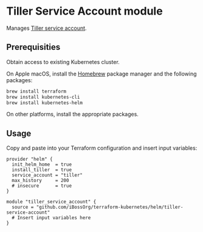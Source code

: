 # Tiller Service Account module

Manages [Tiller service account](https://helm.sh/docs/using_helm/#tiller-and-role-based-access-control).

## Prerequisities

Obtain access to existing Kubernetes cluster.

On Apple macOS, install the [Homebrew](https://brew.sh) package manager and
the following packages:
```bash
brew install terraform
brew install kubernetes-cli
brew install kubernetes-helm
```
On other platforms, install the appropriate packages.

## Usage

Copy and paste into your Terraform configuration and insert input variables:
```hcl
provider "helm" {
  init_helm_home  = true
  install_tiller  = true
  service_account = "tiller"
  max_history     = 200
  # insecure      = true
}

module "tiller_service_account" {
  source = "github.com/iBossOrg/terraform-kubernetes/helm/tiller-service-account"
  # Insert input variables here
}
```
<!-- BEGINNING OF PRE-COMMIT-TERRAFORM DOCS HOOK -->
<!-- END OF PRE-COMMIT-TERRAFORM DOCS HOOK -->
